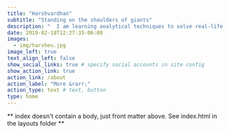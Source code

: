 ```yaml
---
title: "Harshvardhan"
subtitle: "Standing on the shoulders of giants"
description: "  I am learning analytical techniques to solve real-life problems. The [end goal](/how-to-decide-to-do-or-not-to-do/) is to have a free, humanistic and happy world. In my free time, I read, trek, cook and listen to music. But mostly, I just sit and think. 🦦"
date: 2019-02-18T12:27:33-06:00
images:
  - img/harsheu.jpg
image_left: true
text_align_left: false
show_social_links: true # specify social accounts in site config
show_action_link: true
action_link: /about
action_label: "More &rarr;"
action_type: text # text, button
type: home
---
```


** index doesn't contain a body, just front matter above.
See index.html in the layouts folder **
